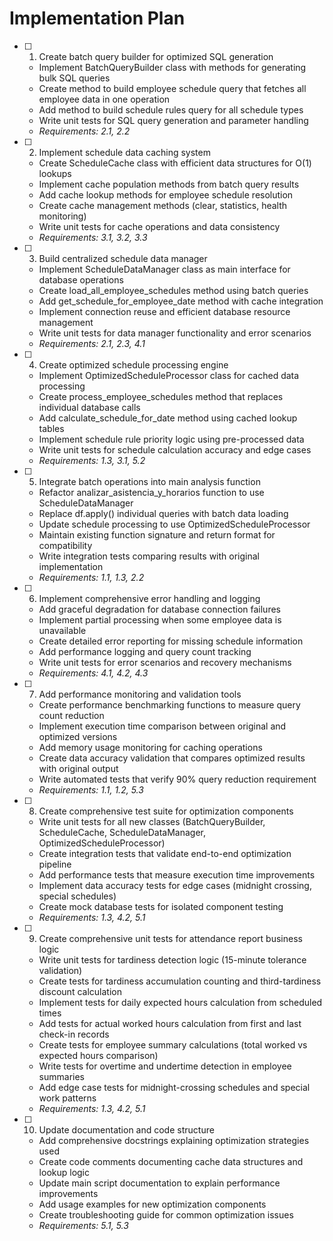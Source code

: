 # Implementation Plan

- [ ] 1. Create batch query builder for optimized SQL generation
  - Implement BatchQueryBuilder class with methods for generating bulk SQL queries
  - Create method to build employee schedule query that fetches all employee data in one operation
  - Add method to build schedule rules query for all schedule types
  - Write unit tests for SQL query generation and parameter handling
  - _Requirements: 2.1, 2.2_

- [ ] 2. Implement schedule data caching system
  - Create ScheduleCache class with efficient data structures for O(1) lookups
  - Implement cache population methods from batch query results
  - Add cache lookup methods for employee schedule resolution
  - Create cache management methods (clear, statistics, health monitoring)
  - Write unit tests for cache operations and data consistency
  - _Requirements: 3.1, 3.2, 3.3_

- [ ] 3. Build centralized schedule data manager
  - Implement ScheduleDataManager class as main interface for database operations
  - Create load_all_employee_schedules method using batch queries
  - Add get_schedule_for_employee_date method with cache integration
  - Implement connection reuse and efficient database resource management
  - Write unit tests for data manager functionality and error scenarios
  - _Requirements: 2.1, 2.3, 4.1_

- [ ] 4. Create optimized schedule processing engine
  - Implement OptimizedScheduleProcessor class for cached data processing
  - Create process_employee_schedules method that replaces individual database calls
  - Add calculate_schedule_for_date method using cached lookup tables
  - Implement schedule rule priority logic using pre-processed data
  - Write unit tests for schedule calculation accuracy and edge cases
  - _Requirements: 1.3, 3.1, 5.2_

- [ ] 5. Integrate batch operations into main analysis function
  - Refactor analizar_asistencia_y_horarios function to use ScheduleDataManager
  - Replace df.apply() individual queries with batch data loading
  - Update schedule processing to use OptimizedScheduleProcessor
  - Maintain existing function signature and return format for compatibility
  - Write integration tests comparing results with original implementation
  - _Requirements: 1.1, 1.3, 2.2_

- [ ] 6. Implement comprehensive error handling and logging
  - Add graceful degradation for database connection failures
  - Implement partial processing when some employee data is unavailable
  - Create detailed error reporting for missing schedule information
  - Add performance logging and query count tracking
  - Write unit tests for error scenarios and recovery mechanisms
  - _Requirements: 4.1, 4.2, 4.3_

- [ ] 7. Add performance monitoring and validation tools
  - Create performance benchmarking functions to measure query count reduction
  - Implement execution time comparison between original and optimized versions
  - Add memory usage monitoring for caching operations
  - Create data accuracy validation that compares optimized results with original output
  - Write automated tests that verify 90% query reduction requirement
  - _Requirements: 1.1, 1.2, 5.3_

- [ ] 8. Create comprehensive test suite for optimization components
  - Write unit tests for all new classes (BatchQueryBuilder, ScheduleCache, ScheduleDataManager, OptimizedScheduleProcessor)
  - Create integration tests that validate end-to-end optimization pipeline
  - Add performance tests that measure execution time improvements
  - Implement data accuracy tests for edge cases (midnight crossing, special schedules)
  - Create mock database tests for isolated component testing
  - _Requirements: 1.3, 4.2, 5.1_

- [ ] 9. Create comprehensive unit tests for attendance report business logic
  - Write unit tests for tardiness detection logic (15-minute tolerance validation)
  - Create tests for tardiness accumulation counting and third-tardiness discount calculation
  - Implement tests for daily expected hours calculation from scheduled times
  - Add tests for actual worked hours calculation from first and last check-in records
  - Create tests for employee summary calculations (total worked vs expected hours comparison)
  - Write tests for overtime and undertime detection in employee summaries
  - Add edge case tests for midnight-crossing schedules and special work patterns
  - _Requirements: 1.3, 4.2, 5.1_

- [ ] 10. Update documentation and code structure
  - Add comprehensive docstrings explaining optimization strategies used
  - Create code comments documenting cache data structures and lookup logic
  - Update main script documentation to explain performance improvements
  - Add usage examples for new optimization components
  - Create troubleshooting guide for common optimization issues
  - _Requirements: 5.1, 5.3_